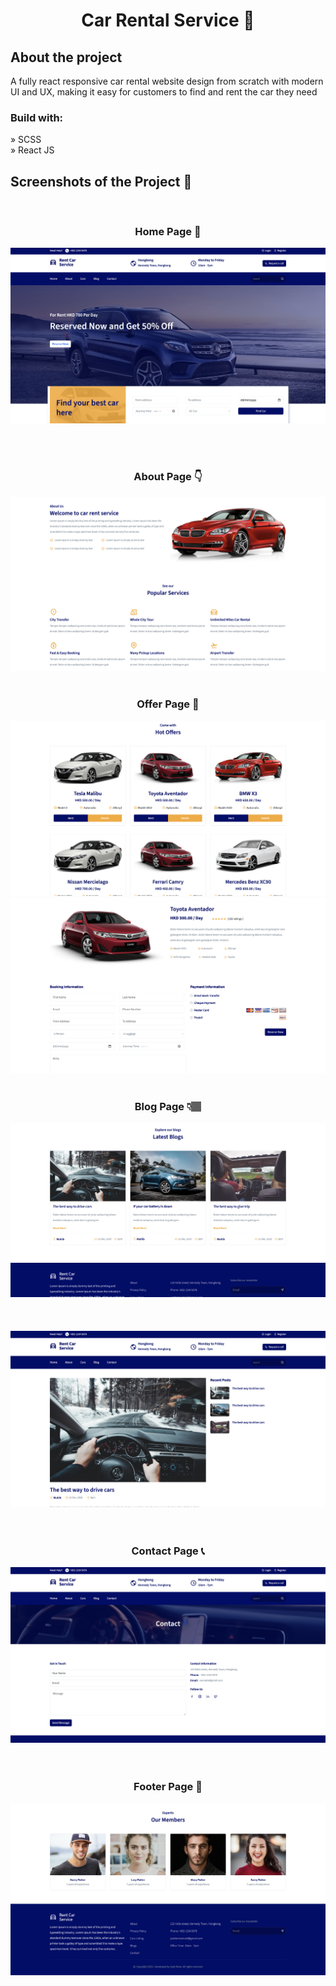 <div align='center'><h1>Car Rental Service 🚗 </h1></div>

<h2>About the project</h2>

<p> A fully react responsive car rental website design  from scratch with modern UI and UX, making it easy for customers to find and rent 
              the car they need</p>



<h3>Build with:</h3>

» SCSS <br>
» React JS

<h2>Screenshots of the Project 📸</h2>
<br>
<h3 align='center'>Home Page 🚙</h3>

<div align='center'>
<img src='https://github.com/sajin-rana/car-rent/blob/main/src/assets/all-images/1.png' >

</div>

<br><br>
<h3 align='center'>About Page 👇</h3>

<div align='center'>
<img src='https://github.com/sajin-rana/car-rent/blob/main/src/assets/all-images/2.png' />

<br>
<br>
<h3 align='center'>Offer Page 🎁</h3>

<div align='center'>
<img src='https://github.com/sajin-rana/car-rent/blob/main/src/assets/all-images/3.png'/>
<img src='https://github.com/sajin-rana/car-rent/blob/main/src/assets/all-images/9.png'/>



<br>
<br>
<h3 align='center'>Blog Page 👇🏽 </h3>

<div align='center'>
<img src='https://github.com/sajin-rana/car-rent/blob/main/src/assets/all-images/5.png'/>
<br>
<br>
<br>
<br>
<img src='https://github.com/sajin-rana/car-rent/blob/main/src/assets/all-images/8.png' />
</div>

<br>
<br>

<h3 align='center'>Contact Page 📞</h3>

<div align='center'>
<img src='https://github.com/sajin-rana/car-rent/blob/main/src/assets/all-images/7.png'/>
</div>

<br>
<br>


<h3 align='center'>Footer Page 🐾</h3>

<div align='center'>
<img src='https://github.com/sajin-rana/car-rent/blob/main/src/assets/all-images/6.png '/>
</div>



